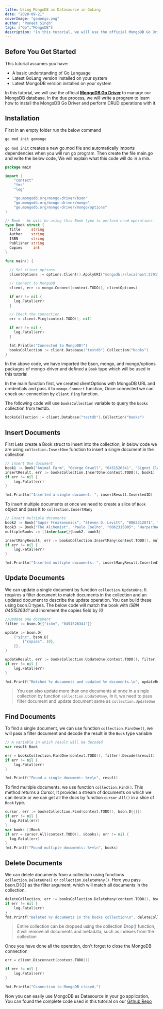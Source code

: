 ```yaml
---
title: Using MongoDB as Datasource in GoLang
date: "2020-09-21"
coverImage: "gomongo.png"
author: "Puneet Singh"
tags: ["Go","MongoDB"]
description: "In this tutorial, we will use the official MongoDB Go Driver to manage our MongoDB database. In the due process, we will write a program to learn how to install the MongoDB Go Driver and perform CRUD operations with it."
---
```


## Before You Get Started
This tutorial assumes you have:

*   A basic understanding of Go Language
*   Latest GoLang version installed on your system
*   Latest MongoDB version installed on your system

In this tutorial, we will use the official **[MongoDB Go Driver](https://github.com/mongodb/mongo-go-driver/)** to manage our MongoDB database. In the due process, we will write a program to learn how to install the MongoDB Go Driver and perform CRUD operations with it.

## Installation

First in an empty folder run the below command

```
go mod init gomongo
```
`go mod init` creates a new go.mod file and automatically imports dependencies when you will run go program. Then create the file main.go and write the below code, We will explain what this code will do in a min.

```go
package main

import (
    "context"
    "fmt"
    "log"

    "go.mongodb.org/mongo-driver/bson"
    "go.mongodb.org/mongo-driver/mongo"
    "go.mongodb.org/mongo-driver/mongo/options"
)

// Book - We will be using this Book type to perform crud operations
type Book struct {
  Title     string
  Author    string
  ISBN      string
  Publisher string
  Copies     int
}

func main() {
    
  // Set client options
  clientOptions := options.Client().ApplyURI("mongodb://localhost:27017")

  // Connect to MongoDB
  client, err := mongo.Connect(context.TODO(), clientOptions)

  if err != nil {
    log.Fatal(err)
  }

  // Check the connection
  err = client.Ping(context.TODO(), nil)

  if err != nil {
    log.Fatal(err)
  }

  fmt.Println("Connected to MongoDB!")
  booksCollection := client.Database("testdb").Collection("books")
}
```
In the above code, we have imported the bson, mongo, and mongo/options packages of mongo-driver and defined a `Book` type which will be used in this tutorial

In the main function first, we created clientOptions with MongoDB URL and credentials and pass it to `mongo.Connect` function, Once connected we can check our connection by `client.Ping` function.

The following code will use `booksCollection` variable to query the `books` collection from testdb.

```go
booksCollection := client.Database("testdb").Collection("books")
```

## Insert Documents

First Lets create a Book struct to insert into the collection, in below code we are using `collection.InsertOne` function to insert a single document in the collection

```go
// Insert One document
book1 := Book{"Animal Farm", "George Orwell", "0451526341", "Signet Classics", 100}
insertResult, err := booksCollection.InsertOne(context.TODO(), book1)
if err != nil {
    log.Fatal(err)
}

fmt.Println("Inserted a single document: ", insertResult.InsertedID)
```

To insert multiple documents at once we need to create a slice of `Book` object and pass it to `collection.InsertMany`

```go
// Insert multiple documents
book2 := Book{"Super Freakonomics", "Steven D. Levitt", "0062312871", "HARPER COLLINS USA", 100}
book3 := Book{"The Alchemist", "Paulo Coelho", "0062315005", "HarperOne", 100}
multipleBooks := []interface{}{book2, book3}

insertManyResult, err := booksCollection.InsertMany(context.TODO(), multipleBooks)
if err != nil {
    log.Fatal(err)
}

fmt.Println("Inserted multiple documents: ", insertManyResult.InsertedIDs)
```

## Update Documents

We can update a single document by function  `collection.UpdateOne`. It requires a filter document to match documents in the collection and an updated document to describe the update operation. You can build these using bson.D types. The below code will match the book with *ISBN* *0451526341* and increment the copies field by *10*

```go
//Update one document
filter := bson.D{{"isbn", "0451526341"}}

update := bson.D{
    {"$inc", bson.D{
        {"copies", 10},
    }},
}

updateResult, err := booksCollection.UpdateOne(context.TODO(), filter, update)
if err != nil {
    log.Fatal(err)
}

fmt.Printf("Matched %v documents and updated %v documents.\n", updateResult.MatchedCount, updateResult.ModifiedCount)
```
> You can also update more than one documents at once in a single collection by function `collection.UpdateMany`, In it, we need to pass filter document and update document same as `collection.UpdateOne`

## Find Documents

To find a single document, we can use function `collection.FindOne()`, we will pass a filter document and decode the result in the `Book` type variable

```go
// A variable in which result will be decoded
var result Book

err = booksCollection.FindOne(context.TODO(), filter).Decode(&result)
if err != nil {
    log.Fatal(err)
}

fmt.Printf("Found a single document: %+v\n", result)
```

To find multiple documents, we use function `collection.Find()`. This method returns a Cursor, It provides a stream of documents on which we can iterate or we can get all the docs by function `cursor.All()` in a slice of `Book` type. 

```go
cursor, err := booksCollection.Find(context.TODO(), bson.D{{}})
if err != nil {
  log.Fatal(err)
}
var books []Book
if err = cursor.All(context.TODO(), &books); err != nil {
  log.Fatal(err)
}
fmt.Printf("Found multiple documents: %+v\n", books)
```

## Delete Documents

We can delete documents from a collection using functions `collection.DeleteOne()` or `collection.DeleteMany()`. Here you pass bson.D{{}} as the filter argument, which will match all documents in the collection.

```go
deleteCollection, err := booksCollection.DeleteMany(context.TODO(), bson.D{{}})
if err != nil {
    log.Fatal(err)
}
fmt.Printf("Deleted %v documents in the books collection\n", deleteCollection.DeletedCount)
```
> Entire collection can be dropped using the collection.Drop() function, it will remove all documents and metadata, such as indexes from the collection

Once you have done all the operation, don't forget to close the MongoDB connection

```go
err = client.Disconnect(context.TODO())

if err != nil {
    log.Fatal(err)
}

fmt.Println("Connection to MongoDB closed.")
```
Now you can easily use MongoDB as Datasource in your go application, You can found the complete code used in this tutorial on our [Github Repo](https://github.com/LoginRadius/engineering-blog-samples/tree/master/GoLang/MongoDriverForGolang)